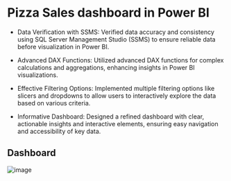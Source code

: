# Pizza Sales dashboard in Power BI

- Data Verification with SSMS: Verified data accuracy and consistency using SQL Server Management Studio (SSMS) to ensure reliable data before visualization in Power BI.

- Advanced DAX Functions: Utilized advanced DAX functions for complex calculations and aggregations, enhancing insights in Power BI visualizations.

- Effective Filtering Options: Implemented multiple filtering options like slicers and dropdowns to allow users to interactively explore the data based on various criteria.

- Informative Dashboard: Designed a refined dashboard with clear, actionable insights and interactive elements, ensuring easy navigation and accessibility of key data.

## Dashboard


![image](https://github.com/user-attachments/assets/5177af42-3c6a-4fef-af90-4f9fb11cce8b)




